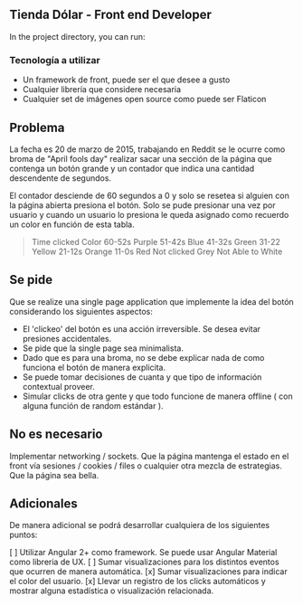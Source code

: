  
## Tienda Dólar - Front end Developer


In the project directory, you can run:

### Tecnología a utilizar

- Un framework de front, puede ser el que desee a gusto
- Cualquier librería que considere necesaria
- Cualquier set de imágenes open source como puede ser Flaticon


## Problema

La fecha es 20 de marzo de 2015, trabajando en Reddit se le ocurre como broma de "April fools day" realizar sacar una sección de la página que contenga un botón grande y un contador que indica una cantidad descendente de segundos. 

El contador desciende de 60 segundos a 0 y solo se resetea si alguien con la página abierta presiona el botón. Solo se pude presionar una vez por usuario y cuando un usuario lo presiona le queda asignado como recuerdo un color en función de esta tabla.

> Time clicked    Color
> 60-52s          Purple
> 51-42s          Blue
> 41-32s          Green
> 31-22           Yellow
> 21-12s          Orange
> 11-0s           Red
> Not clicked     Grey
> Not Able to     White

## Se pide

Que se realize una single page application que implemente la idea del botón considerando los siguientes aspectos:

- El 'clickeo' del botón es una acción irreversible. Se desea evitar presiones accidentales.
- Se pide que la single page sea minimalista.
- Dado que es para una broma, no se debe explicar nada de como funciona el botón de manera explicita.
- Se puede tomar decisiones de cuanta y que tipo de información contextual proveer.
- Simular clicks de otra gente y que todo funcione de manera offline ( con alguna función de random estándar ).

## No es necesario

Implementar networking / sockets.
Que la página mantenga el estado en el front vía sesiones / cookies / files o cualquier otra mezcla de estrategias.
Que la página sea bella.

## Adicionales
De manera adicional se podrá desarrollar cualquiera de los siguientes puntos:

[ ] Utilizar Angular 2+ como framework. Se puede usar Angular Material como libreria de UX.
[ ] Sumar visualizaciones para los distintos eventos que ocurren de manera automática.
[x] Sumar visualizaciones para indicar el color del usuario.
[x] Llevar un registro de los clicks automáticos y mostrar alguna estadística o visualización relacionada.

